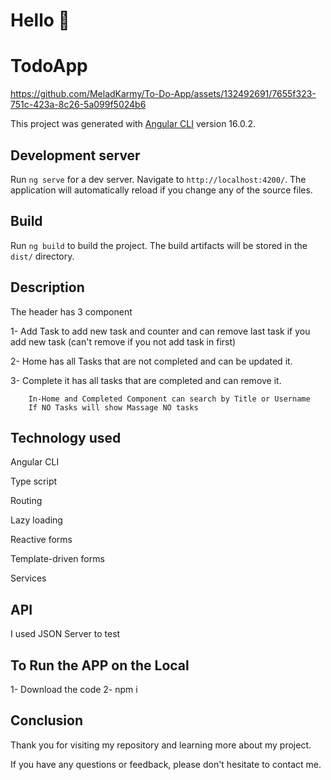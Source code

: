 # Hello 👋

# TodoApp


https://github.com/MeladKarmy/To-Do-App/assets/132492691/7655f323-751c-423a-8c26-5a099f5024b6


This project was generated with [Angular CLI](https://github.com/angular/angular-cli) version 16.0.2.

## Development server

Run `ng serve` for a dev server. Navigate to `http://localhost:4200/`. The application will automatically reload if you change any of the source files.

## Build

Run `ng build` to build the project. The build artifacts will be stored in the `dist/` directory.

## Description

The header has 3 component 

1- Add Task to add new task and counter and can remove last task if you add new task (can't remove if you not add task in first)

2- Home has all Tasks that are not completed and can be updated it.

3- Complete it has all tasks that are completed and can remove it.

        In-Home and Completed Component can search by Title or Username
        If NO Tasks will show Massage NO tasks

## Technology used

Angular CLI

Type script

Routing

Lazy loading

Reactive forms

Template-driven forms

Services

## API

I used JSON Server to test

## To Run the APP on the Local

 1- Download the code
 2- npm i


 ## Conclusion

 Thank you for visiting my repository and learning more about my project.

If you have any questions or feedback, please don't hesitate to contact me. 

